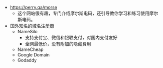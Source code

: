 - https://perry.qa/morse
	- 这个网站很有趣，专门介绍摩尔斯电码，还引导教你学习和练习使用摩尔斯电码。
- [国外知名的域名注册商](https://www.hash070.top/archives/domain-purchase-and-configure.html)
	- NameSilo
		- 支持支付宝、微信和银联支付，对国内支付友好
		- 全网最低价，没有附加的隐藏费用
	- NameCheap
	- Google Domain
	- Godaddy